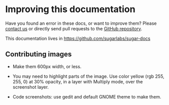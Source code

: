 Improving this documentation
============================

Have you found an error in these docs, or want to improve them?
Please [contact us](contact.md) or directly send pull requests to
the [GitHub repository](https://github.com/sugarlabs/sugar-docs).

This documentation lives in <https://github.com/sugarlabs/sugar-docs>

Contributing images
-------------------

* Make them 600px width, or less.

* You may need to highlight parts of the image.  Use color yellow (rgb
  255, 255, 0) at 30% opacity, in a layer with Multiply mode, over the
  screenshot layer.

* Code screenshots: use gedit and default GNOME theme to make them.
